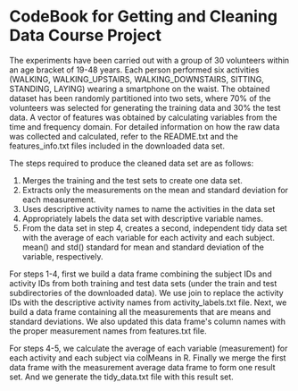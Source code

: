 CodeBook for Getting and Cleaning Data Course Project
===================

The experiments have been carried out with a group of 30 volunteers within an age bracket of 19-48 years. Each person performed six activities (WALKING, WALKING_UPSTAIRS, WALKING_DOWNSTAIRS, SITTING, STANDING, LAYING) wearing a smartphone on the waist. The obtained dataset has been randomly partitioned into two sets, where 70% of the volunteers was selected for generating the training data and 30% the test data. A vector of features was obtained by calculating variables from the time and frequency domain. For detailed information on how the raw data was collected and calculated, refer to the README.txt and the features_info.txt files included in the downloaded data set.

The steps required to produce the cleaned data set are as follows:

1. Merges the training and the test sets to create one data set.
2. Extracts only the measurements on the mean and standard deviation for each measurement. 
3. Uses descriptive activity names to name the activities in the data set
4. Appropriately labels the data set with descriptive variable names. 
5. From the data set in step 4, creates a second, independent tidy data set with the average of each variable for each activity and each subject.
mean() and std() standard for mean and standard deviation of the variable, respectively.

For steps 1-4, first we build a data frame combining the subject IDs and activity IDs from both training and test data sets (under the train and test subdirectories of the downloaded data). We use join to replace the activity IDs with the descriptive activity names from activity_labels.txt file. Next, we build a data frame containing all the measurements that are means and standard deviations. We also updated this data frame's column names with the proper measurement names from features.txt file.

For steps 4-5, we calculate the average of each variable (measurement) for each activity and each subject via colMeans in R. Finally we merge the first data frame with the measurement average data frame to form one result set. And we generate the tidy_data.txt file with this result set.

